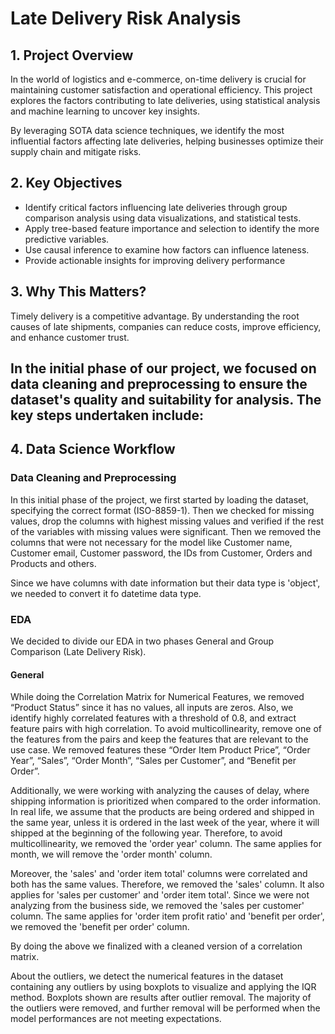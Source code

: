 # Late Delivery Risk Analysis 

## 1. Project Overview
In the world of logistics and e-commerce, on-time delivery is crucial for maintaining customer satisfaction and operational efficiency. This project explores the factors contributing to late deliveries, using statistical analysis and machine learning to uncover key insights.

By leveraging SOTA data science techniques, we identify the most influential factors affecting late deliveries, helping businesses optimize their supply chain and mitigate risks.

## 2. Key Objectives

- Identify critical factors influencing late deliveries through group comparison analysis using data visualizations, and statistical tests.
- Apply tree-based feature importance and selection to identify the more predictive variables.
- Use causal inference to examine how factors can influence lateness.​
- Provide actionable insights for improving delivery performance

## 3. Why This Matters?

Timely delivery is a competitive advantage. By understanding the root causes of late shipments, companies can reduce costs, improve efficiency, and enhance customer trust.

## In the initial phase of our project, we focused on data cleaning and preprocessing to ensure the dataset's quality and suitability for analysis. The key steps undertaken include:​

## 4. Data Science Workflow 

### Data Cleaning and Preprocessing
  
In this initial phase of the project, we first started by loading the dataset, specifying the correct format (ISO-8859-1). Then we checked for missing values, drop the columns with highest missing values and verified if the rest of the variables with missing values were significant. Then we removed the columns that were not necessary for the model like Customer name, Customer email, Customer password, the IDs from Customer, Orders and Products and others.

Since we have columns with date information but their data type is 'object', we needed to convert it fo datetime data type.

### EDA

We decided to divide our EDA in two phases General and Group Comparison (Late Delivery Risk).

#### General

While doing the Correlation Matrix for Numerical Features​, we removed “Product Status” since it has no values, all inputs are zeros. Also, we identify highly correlated features with a threshold of 0.8, and extract feature pairs with high correlation.​ To avoid multicollinearity, remove one of the features from the pairs and keep the features that are relevant to the use case.​ We removed features these  “Order Item Product Price”, “Order Year”, “Sales”, “Order Month”, “Sales per Customer”, and “Benefit per Order”.

Additionally, we were working with analyzing the causes of delay, where shipping information is prioritized when compared to the order information. In real life, we assume that the products are being ordered and shipped in the same year, unless it is ordered in the last week of the year, where it will shipped at the beginning of the following year. Therefore, to avoid multicollinearity, we removed the 'order year' column. The same applies for month, we will remove the 'order month' column.

Moreover, the 'sales' and 'order item total' columns were correlated and both has the same values. Therefore, we removed the 'sales' column. It also applies for 'sales per customer' and 'order item total'. Since we were not analyzing from the business side, we removed the 'sales per customer' column. The same applies for 'order item profit ratio' and 'benefit per order', we removed the 'benefit per order' column. 

By doing the above we finalized with a cleaned version of a correlation matrix.

About the outliers, we detect the numerical features in the dataset containing any outliers by using boxplots to visualize and applying the IQR method.​ Boxplots shown are results after outlier removal. The majority of the outliers were removed, and further removal will be performed when the model performances are not meeting expectations.




